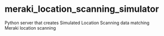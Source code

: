 # meraki_location_scanning_simulator
Python server that creates Simulated Location Scanning data matching Meraki location scanning
